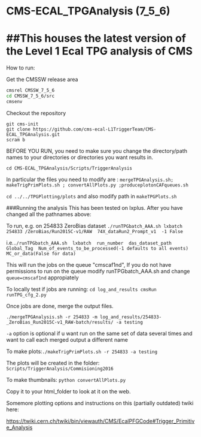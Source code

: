 # CMS-ECAL_TPGAnalysis (7_5_6)

##This houses the latest version of the Level 1 Ecal TPG analysis of CMS
======================================================================
How to run:

Get the CMSSW release area
```bash
cmsrel CMSSW_7_5_6
cd CMSSW_7_5_6/src
cmsenv
```

Checkout the repository
```
git cms-init
git clone https://github.com/cms-ecal-L1TriggerTeam/CMS-ECAL_TPGAnalysis.git
scram b
``` 


BEFORE YOU RUN, you need to make sure you change the directory/path names to your directories or directories you want results in.

 `cd CMS-ECAL_TPGAnalysis/Scripts/TriggerAnalysis`

In particular the files you need to modify are : `mergeTPGAnalysis.sh; makeTrigPrimPlots.sh ; convertAllPlots.py ;produceplotonCAFqueues.sh `

  `cd ../../TPGPlotting/plots` and also modify path in `makeTPGPlots.sh`
  
  
  ###Running the analysis
  This has been tested on lxplus. After you have changed all the pathnames above:
  
  To run, e.g. on 254833 ZeroBias dataset
  ```./runTPGbatch_AAA.sh lxbatch 254833 /ZeroBias/Run2015C-v1/RAW  74X_dataRun2_Prompt_v1  -1 False```
  
  i.e.```./runTPGbatch_AAA.sh  lxbatch  run_number  das_dataset_path Global_Tag  Num_of_events_to_be_processed(-1 defaults to all events) MC_or_data(False for data)```
  
  This will run the jobs on the queue "cmscaf1nd", If you do not have permissions to run on the queue modify runTPGbatch_AAA.sh and change `queue=cmscaf1nd` appropiately
  
  To locally test if jobs are running:
  `cd log_and_results
  cmsRun runTPG_cfg_2.py`
  
  Once jobs are done, merge the output files.

  ```./mergeTPGAnalysis.sh -r 254833 -m log_and_results/254833-_ZeroBias_Run2015C-v1_RAW-batch/results/ -a testing```
  
  `-a` option is optional if u want run on the same set of data several times and want to call each merged output a different name

  To make plots:`./makeTrigPrimPlots.sh -r 254833 -a testing`

  The plots will be created in the folder: `Scripts/TriggerAnalysis/Commisioning2016`
  
  To make thumbnails: `python convertAllPlots.py`

  Copy it to your html_folder to look at it on the web.
  

       
Somemore plotting options and instructions on this (partially outdated) twiki here:

https://twiki.cern.ch/twiki/bin/viewauth/CMS/EcalPFGCode#Trigger_Primitive_Analysis

